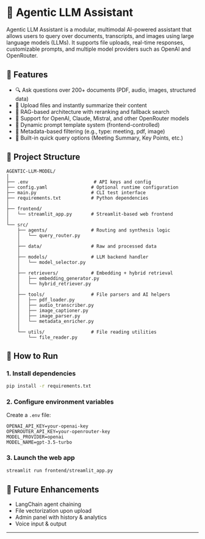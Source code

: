 # 🤖 Agentic LLM Assistant

Agentic LLM Assistant is a modular, multimodal AI-powered assistant that allows users to query over documents, transcripts, and images using large language models (LLMs). It supports file uploads, real-time responses, customizable prompts, and multiple model providers such as OpenAI and OpenRouter.

## 🚀 Features

- 🔍 Ask questions over 200+ documents (PDF, audio, images, structured data)
- 📎 Upload files and instantly summarize their content
- 🤖 RAG-based architecture with reranking and fallback search
- 📡 Support for OpenAI, Claude, Mistral, and other OpenRouter models
- 🧠 Dynamic prompt template system (frontend-controlled)
- 📄 Metadata-based filtering (e.g., type: meeting, pdf, image)
- 🧾 Built-in quick query options (Meeting Summary, Key Points, etc.)

## 📁 Project Structure

```
AGENTIC-LLM-MODEL/
│
├── .env                        # API keys and config
├── config.yaml                # Optional runtime configuration
├── main.py                    # CLI test interface
├── requirements.txt           # Python dependencies
│
├── frontend/
│   └── streamlit_app.py       # Streamlit-based web frontend
│
└── src/
    ├── agents/                # Routing and synthesis logic
    │   └── query_router.py
    │
    ├── data/                  # Raw and processed data
    │
    ├── models/                # LLM backend handler
    │   └── model_selector.py
    │
    ├── retrievers/            # Embedding + hybrid retrieval
    │   ├── embedding_generator.py
    │   └── hybrid_retriever.py
    │
    ├── tools/                 # File parsers and AI helpers
    │   ├── pdf_loader.py
    │   ├── audio_transcriber.py
    │   ├── image_captioner.py
    │   ├── image_parser.py
    │   └── metadata_enricher.py
    │
    └── utils/                 # File reading utilities
        └── file_reader.py
```

## 🧪 How to Run

### 1. Install dependencies
```bash
pip install -r requirements.txt
```

### 2. Configure environment variables
Create a `.env` file:
```env
OPENAI_API_KEY=your-openai-key
OPENROUTER_API_KEY=your-openrouter-key
MODEL_PROVIDER=openai
MODEL_NAME=gpt-3.5-turbo
```

### 3. Launch the web app
```bash
streamlit run frontend/streamlit_app.py
```

## 📌 Future Enhancements

- LangChain agent chaining
- File vectorization upon upload
- Admin panel with history & analytics
- Voice input & output

---
